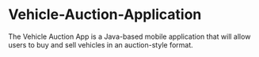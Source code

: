 # Vehicle-Auction-Application
The Vehicle Auction App is a Java-based mobile application that will allow users to buy and sell vehicles in an auction-style format.
